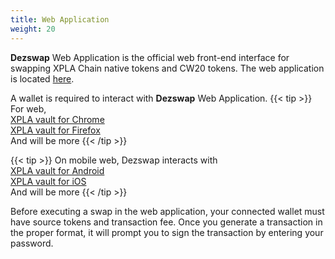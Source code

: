 ```yaml
---
title: Web Application
weight: 20
---
```


**Dezswap** Web Application is the official web front-end interface for swapping XPLA Chain native tokens and CW20 tokens. The web application is located [here](https://app.dezswap.io).

A wallet is required to interact with **Dezswap** Web Application.
{{< tip >}}
For web,  
[XPLA vault for Chrome](https://chrome.google.com/webstore/detail/xpla-vault-wallet/ocjobpilfplciaddcbafabcegbilnbnb)  
[XPLA vault for Firefox](https://addons.mozilla.org/firefox/addon/xpla-vault-wallet/)  
And will be more
{{< /tip >}}

{{< tip >}}
On mobile web, Dezswap interacts with  
[XPLA vault for Android](https://play.google.com/store/apps/details?id=xpla.android)  
[XPLA vault for iOS](https://apps.apple.com/app/xpla-vault/id1640593143)  
And will be more
{{< /tip >}}

Before executing a swap in the web application, your connected wallet must have source tokens and transaction fee. Once you generate a transaction in the proper format, it will prompt you to sign the transaction by entering your password.
